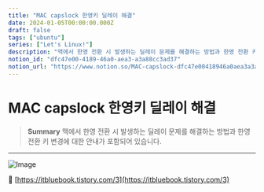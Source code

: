 ```yaml
---
title: "MAC capslock 한영키 딜레이 해결"
date: 2024-01-05T00:00:00.000Z
draft: false
tags: ["ubuntu"]
series: ["Let's Linux!"]
description: "맥에서 한영 전환 시 발생하는 딜레이 문제를 해결하는 방법과 한영 전환 키 변경에 대한 안내가 포함되어 있습니다."
notion_id: "dfc47e00-4189-46a0-aea3-a3a88cc3ad37"
notion_url: "https://www.notion.so/MAC-capslock-dfc47e00418946a0aea3a3a88cc3ad37"
---
```


# MAC capslock 한영키 딜레이 해결

> **Summary**
> 맥에서 한영 전환 시 발생하는 딜레이 문제를 해결하는 방법과 한영 전환 키 변경에 대한 안내가 포함되어 있습니다.

---

![Image](https://prod-files-secure.s3.us-west-2.amazonaws.com/09ccd4d5-876c-4bba-bbdf-cc77a0a11257/4010e6f0-454c-4c74-8adf-f918f2f2c39f/Untitled.png?X-Amz-Algorithm=AWS4-HMAC-SHA256&X-Amz-Content-Sha256=UNSIGNED-PAYLOAD&X-Amz-Credential=ASIAZI2LB466VAT3BZL4%2F20250724%2Fus-west-2%2Fs3%2Faws4_request&X-Amz-Date=20250724T101956Z&X-Amz-Expires=3600&X-Amz-Security-Token=IQoJb3JpZ2luX2VjEAIaCXVzLXdlc3QtMiJHMEUCIQCz3pL84Nd8GUDKWeZVeFpF7lipqO1mQVvwekPjxDRTDAIgDP5tFXGBIMwNUv3JiFatcdaemAuKRuwUBKGZ5fiXGpcq%2FwMIKhAAGgw2Mzc0MjMxODM4MDUiDNjTYtWmsCbTCs8gCCrcA1T2FPlfUzNS2FwKu%2Bg%2FjwMsTDRGkjXSNQ1rEPwxJlR7%2FbevHWRjIq4g9cXUsPgNdCpfXZWT4tevjijoXJz%2BQwoq38iDC%2FGEzfnni5vtCJ1BN5yNn02z9gafQ8yYqTvKlDIMKS0Fd0kDXNzMauG8Ng%2BMv3d2IC06T6jgAfRG7maViiTTDMx8LL7mN5brPFUB3DGu4trZoADgkC2PLJUQHpYQWbW6MKzIGNmZTFs8Hx4IVIT%2F52yjDWV%2BQ1cxJZxyHz3oQhx0n9HjcYpu4QN7uS%2FLb4A64e27J%2BWGEePpFR%2BION0IYqFXRM%2BGhOkf8nEyIMI%2B5fyuoFgS3VzwNT0ukWixEmmm1FvVbBEtKsnBiwaSQfIlV%2FAzlnKlHtmKznGxdMCpyK2GNz4%2FJ20plVp3obVm%2BEsfKN%2Fz80FUpUNSvWPJa6vetH1rZq91aLjYLWhjzuehqgrWKyf0PgfV%2Bxf7iIR7SjM%2BF1QM2PmL4XRuH592VSHA7jGZICZmrknN5YYxAbPd2OdicwUiV2AC5tJ3QcRZsyi%2FsfV6TyiPHU2wA8CAt%2B3rHZhG3RIlkyMx0CMN6okOXoayXryJeQPP7RTSk78%2BMusEBawYVOFuCEPM9M9RdxREWJ7yxqIxCi6pMJ72h8QGOqUBs4Ad6yE0jK4xGlMUjVwfK%2BsJjYiKoT6RpE3Tq7FPbDDJV76CgTpHoqImlj7n7Sgm5MiukE%2FeqM3pZVATaW6ZEoANyQ6Y7roFBZkJ5AeNZ07uTEM2p331oQXt%2FyF1Jf3kK3E0%2FTfrIxNf3Q42mK6upx8hlJ9GGdiL5M8jPKKjTga9S%2FDxDALcQxk%2FeVOJeoghzt%2FA5G1%2F9qP2aCKgVT9n%2B1%2FZVWUg&X-Amz-Signature=1713d35abfa261348a4134953447ffba9935e87948029f857b8068263253094c&X-Amz-SignedHeaders=host&x-amz-checksum-mode=ENABLED&x-id=GetObject)

🔗 [https://itbluebook.tistory.com/3](https://itbluebook.tistory.com/3)



